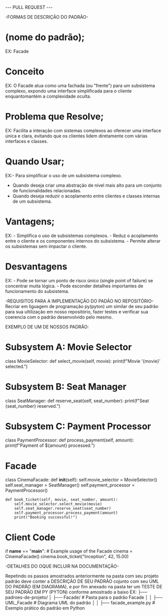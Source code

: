  --- PULL REQUEST ---

-FORMAS DE DESCRIÇÃO DO PADRÃO-

# (nome do padrão);
EX: Facade

# Conceito
EX: O Facade atua como uma fachada (ou "frente") para um subsistema complexo, expondo uma 
interface simplificada para o cliente enquantomantém a complexidade oculta.

# Problema que Resolve;
EX: Facilita a interação com sistemas complexos ao oferecer uma interface única e clara, evitando que
os clientes lidem diretamente com várias interfaces e classes.


# Quando Usar;
EX:- Para simplificar o uso de um subsistema complexo.
   - Quando deseja criar uma abstração de nível mais alto para um conjunto de funcionalidades relacionadas.
   - Quando deseja reduzir o acoplamento entre clientes e classes internas de um subsistema.

# Vantagens;
EX: - Simplifica o uso de subsistemas complexos.
    - Reduz o acoplamento entre o cliente e os componentes internos do subsistema.
    - Permite alterar os subsistemas sem impactar o cliente.

 # Desvantagens
EX: - Pode se tornar um ponto de risco único (single point of failure) se concentrar muita lógica.
    - Pode esconder detalhes importantes de funcionamento do subsistema.   


-REQUISITOS PARA A IMPLEMENTAÇÃO DO PADÃO NO REPOSITÓRIO- 
Recriar em liguagem de programação py(pyton) um similar de seu padrão para sua ultilização em nosso repositório, fazer testes e verificar sua coerencia com o padrão desenvolvido pelo mesmo.

EXEMPLO DE UM DE NOSSOS PADRÃO:

# Subsystem A: Movie Selector
class MovieSelector:
    def select_movie(self, movie):
        print(f"Movie '{movie}' selected.")

# Subsystem B: Seat Manager
class SeatManager:
    def reserve_seat(self, seat_number):
        print(f"Seat {seat_number} reserved.")

# Subsystem C: Payment Processor
class PaymentProcessor:
    def process_payment(self, amount):
        print(f"Payment of ${amount} processed.")

# Facade
class CinemaFacade:
    def __init__(self):
        self.movie_selector = MovieSelector()
        self.seat_manager = SeatManager()
        self.payment_processor = PaymentProcessor()

    def book_ticket(self, movie, seat_number, amount):
        self.movie_selector.select_movie(movie)
        self.seat_manager.reserve_seat(seat_number)
        self.payment_processor.process_payment(amount)
        print("Booking successful!")

# Client Code
if __name__ == "__main__":
    # Example usage of the Facade
    cinema = CinemaFacade()
    cinema.book_ticket("Inception", 42, 15.00)



-DETALHES DO OQUE INCLUIR NA DOCUMENTAÇÃO-

Repetindo os passos amostrados anteriormente na pasta com seu projeto padrão deve conter a DESCRIÇÃO DE SEU PADRÃO cojunto com seu UML DO PADRÃO (EM DIAGRAMA), e por fim anexado na pasta ter um TESTE DE SEU PADRÃO EM PY (PYTON) conforme amostrado a baixo
EX:
├── padroes-de-projeto/
│   ├── Facade/                     # Pasta para o padrão Facade
│   │   ├── UML_Facade              # Diagrama UML do padrão
│   │   ├── facade_example.py       # Exemplo prático do padrão em Python


    

  

